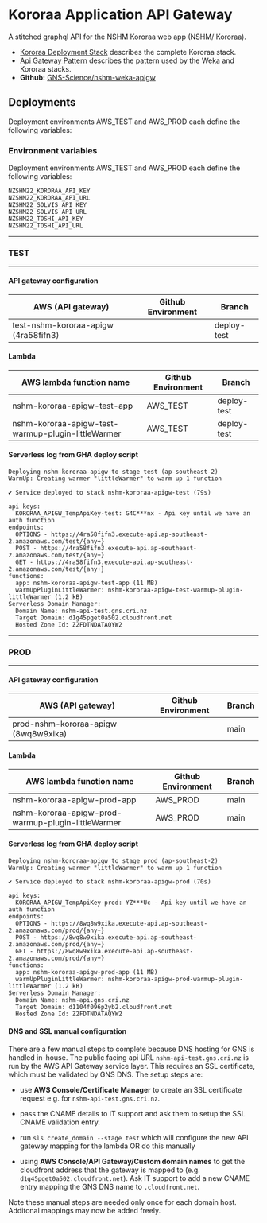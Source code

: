 # Kororaa Application API Gateway

A stitched graphql API for the NSHM Kororaa web app (NSHM/ Kororaa).

 - [Kororaa Deployment Stack](/nzshm-documentation/architecture/kororaa_deployment_stack/) describes the complete Kororaa stack.
 - [Api Gateway Pattern](/nzshm-documentation/architecture/api_gateway_pattern/) describes the pattern used by the Weka and Kororaa stacks.
 - **Github:** [GNS-Science/nshm-weka-apigw](https://github.com/GNS-Science/nshm-kororaa-apigw)

## Deployments

Deployment environments AWS_TEST and AWS_PROD each define the following variables:

### Environment variables

Deployment environments AWS_TEST and AWS_PROD each define the following variables:

```
NZSHM22_KORORAA_API_KEY
NZSHM22_KORORAA_API_URL
NZSHM22_SOLVIS_API_KEY
NZSHM22_SOLVIS_API_URL
NZSHM22_TOSHI_API_KEY
NZSHM22_TOSHI_API_URL
```

-----
### TEST
-----

#### API gateway configuration
| AWS  (API gateway)                     | Github Environment | Branch       |
| -------------------------------------- | ------------------ | ------------ | 
| test-nshm-kororaa-apigw (4ra58fifn3)   |          | deploy-test  | 

#### Lambda
| AWS lambda function name                                    | Github Environment | Branch       |
| ----------------------------------------------------------- | ------------------ | ------------ | 
| nshm-kororaa-apigw-test-app                          | AWS_TEST  | deploy-test  | 
| nshm-kororaa-apigw-test-warmup-plugin-littleWarmer   | AWS_TEST  | deploy-test  | 

#### Serverless log from GHA deploy script
```
Deploying nshm-kororaa-apigw to stage test (ap-southeast-2)
WarmUp: Creating warmer "littleWarmer" to warm up 1 function

✔ Service deployed to stack nshm-kororaa-apigw-test (79s)

api keys:
  KORORAA_APIGW_TempApiKey-test: G4C***nx - Api key until we have an auth function
endpoints:
  OPTIONS - https://4ra58fifn3.execute-api.ap-southeast-2.amazonaws.com/test/{any+}
  POST - https://4ra58fifn3.execute-api.ap-southeast-2.amazonaws.com/test/{any+}
  GET - https://4ra58fifn3.execute-api.ap-southeast-2.amazonaws.com/test/{any+}
functions:
  app: nshm-kororaa-apigw-test-app (11 MB)
  warmUpPluginLittleWarmer: nshm-kororaa-apigw-test-warmup-plugin-littleWarmer (1.2 kB)
Serverless Domain Manager:
  Domain Name: nshm-api-test.gns.cri.nz
  Target Domain: d1g45pget0a502.cloudfront.net
  Hosted Zone Id: Z2FDTNDATAQYW2
```

-----
### PROD
-----

#### API gateway configuration
| AWS  (API gateway)                     | Github Environment | Branch       |
| -------------------------------------- | ------------------ | ------------ | 
| prod-nshm-kororaa-apigw (8wq8w9xika)   |                    | main  | 

#### Lambda
| AWS lambda function name                                    | Github Environment | Branch       |
| ----------------------------------------------------------- | ------------------ | ------------ | 
| nshm-kororaa-apigw-prod-app                                 | AWS_PROD           | main         | 
| nshm-kororaa-apigw-prod-warmup-plugin-littleWarmer          | AWS_PROD           | main         | 


#### Serverless log from GHA deploy script
```
Deploying nshm-kororaa-apigw to stage prod (ap-southeast-2)
WarmUp: Creating warmer "littleWarmer" to warm up 1 function

✔ Service deployed to stack nshm-kororaa-apigw-prod (70s)

api keys:
  KORORAA_APIGW_TempApiKey-prod: YZ***Uc - Api key until we have an auth function
endpoints:
  OPTIONS - https://8wq8w9xika.execute-api.ap-southeast-2.amazonaws.com/prod/{any+}
  POST - https://8wq8w9xika.execute-api.ap-southeast-2.amazonaws.com/prod/{any+}
  GET - https://8wq8w9xika.execute-api.ap-southeast-2.amazonaws.com/prod/{any+}
functions:
  app: nshm-kororaa-apigw-prod-app (11 MB)
  warmUpPluginLittleWarmer: nshm-kororaa-apigw-prod-warmup-plugin-littleWarmer (1.2 kB)
Serverless Domain Manager:
  Domain Name: nshm-api.gns.cri.nz
  Target Domain: d1104f096p2yb2.cloudfront.net
  Hosted Zone Id: Z2FDTNDATAQYW2
```



#### DNS and SSL manual configuration

There are a few manual steps to complete because DNS hosting for GNS is handled in-house. The public facing api URL `nshm-api-test.gns.cri.nz` is run by the AWS API Gateway service layer. This requires an SSL certificate, which must be validated by GNS DNS. The setup steps are:

  - use **AWS Console/Certificate Manager** to create an SSL certificate request e.g. for `nshm-api-test.gns.cri.nz`. 
  
  - pass the CNAME details to IT support and ask them to setup the SSL CNAME validation entry.

  - run `sls create_domain --stage test` which will configure the new API gateway mapping for the lambda OR do this manually

  - using **AWS Console/API Gateway/Custom domain names** to get the cloudfront address that the gateway is mapped to (e.g. `d1g45pget0a502.cloudfront.net`). Ask IT support to add a new CNAME entry mapping the GNS DNS name to `.cloudfront.net`.

Note these manual steps are needed only once for each domain host. Additonal mappings may now be added freely.